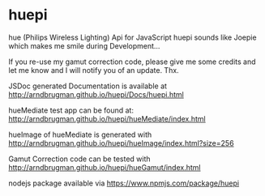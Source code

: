 huepi
=====

hue (Philips Wireless Lighting) Api for JavaScript
huepi sounds like Joepie which makes me smile during Development...

If you re-use my gamut correction code, please give me some credits and let me know and I will notify you of an update. Thx.

JSDoc generated Documentation is available at http://arndbrugman.github.io/huepi/Docs/huepi.html

hueMediate test app can be found at: http://arndbrugman.github.io/huepi/hueMediate/index.html

hueImage of hueMediate is generated with http://arndbrugman.github.io/huepi/hueImage/index.html?size=256

Gamut Correction code can be tested with http://arndbrugman.github.io/huepi/hueGamut/index.html

nodejs package available via https://www.npmjs.com/package/huepi
